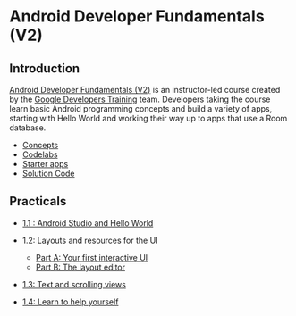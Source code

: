 # Android Developer Fundamentals (V2) 

## Introduction
[Android Developer Fundamentals (V2)](https://developer.android.com/courses/fundamentals-training/overview-v2) is an instructor-led course created by the [Google Developers Training](https://developers.google.com/training) team. Developers taking the course learn basic Android programming concepts and build a variety of apps, starting with Hello World and working their way up to apps that use a Room database.


- [Concepts](https://google-developer-training.github.io/android-developer-fundamentals-course-concepts-v2/)
- [Codelabs](https://developer.android.com/courses/fundamentals-training/toc-v2)
- [Starter apps](https://github.com/google-developer-training/android-fundamentals-starter-apps-v2)
- [Solution Code](https://github.com/google-developer-training/android-fundamentals-apps-v2)


## Practicals
- [1.1 : Android Studio and Hello World](https://codelabs.developers.google.com/codelabs/android-training-hello-world/)

- 1.2: Layouts and resources for the UI
    - [Part A: Your first interactive UI](https://codelabs.developers.google.com/codelabs/android-training-layout-editor-part-a/)
    - [Part B: The layout editor](https://codelabs.developers.google.com/codelabs/android-training-layout-editor-part-b/)

- [1.3: Text and scrolling views](https://codelabs.developers.google.com/codelabs/android-training-text-and-scrolling-views/)

- [1.4: Learn to help yourself](https://codelabs.developers.google.com/codelabs/android-training-available-resources/)